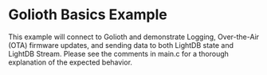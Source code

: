 # Golioth Basics Example

This example will connect to Golioth and demonstrate Logging, Over-the-Air (OTA)
firmware updates, and sending data to both LightDB state and LightDB Stream.
Please see the comments in main.c for a thorough explanation of the expected
behavior.
